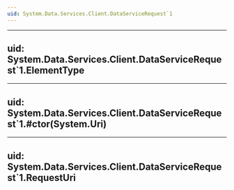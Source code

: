 ```yaml
---
uid: System.Data.Services.Client.DataServiceRequest`1
---
```


---
uid: System.Data.Services.Client.DataServiceRequest`1.ElementType
---

---
uid: System.Data.Services.Client.DataServiceRequest`1.#ctor(System.Uri)
---

---
uid: System.Data.Services.Client.DataServiceRequest`1.RequestUri
---
